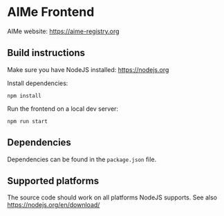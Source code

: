 # AIMe Frontend

AIMe website: https://aime-registry.org

## Build instructions

Make sure you have NodeJS installed: https://nodejs.org

Install dependencies:

`npm install`

Run the frontend on a local dev server:

`npm run start`

## Dependencies

Dependencies can be found in the `package.json` file.

## Supported platforms

The source code should work on all platforms NodeJS supports. See also https://nodejs.org/en/download/
